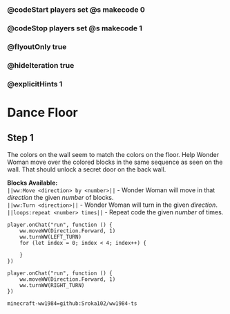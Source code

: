### @codeStart players set @s makecode 0
### @codeStop players set @s makecode 1

### @flyoutOnly true
### @hideIteration true
### @explicitHints 1

# Dance Floor

## Step 1
The colors on the wall seem to match the colors on the floor. Help Wonder Woman move over the colored blocks in the same sequence as seen on the wall. That should unlock a secret door on the back wall.

**Blocks Available:**  
``||ww:Move <direction> by <number>||`` - Wonder Woman will move in that *direction* the given *number* of blocks.  
``||ww:Turn <direction>||`` - Wonder Woman will turn in the given *direction*.  
``||loops:repeat <number> times||`` - Repeat code the given *number* of times.  

```ghost
player.onChat("run", function () {
    ww.moveWW(Direction.Forward, 1)
    ww.turnWW(LEFT_TURN)
    for (let index = 0; index < 4; index++) {
        
    }
})
```
```template
player.onChat("run", function () {
    ww.moveWW(Direction.Forward, 1)
    ww.turnWW(RIGHT_TURN)
})
```
```package
minecraft-ww1984=github:Sroka102/ww1984-ts
```
